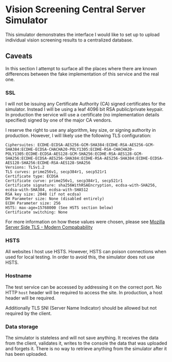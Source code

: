 # Vision Screening Central Server Simulator

This simulator demonstrates the interface I would like to set up to upload
individual vision screening results to a centralized database.

## Caveats

In this section I attempt to surface all the places where there are known
differences between the fake implementation of this service and the real one.

### SSL

I will not be issuing any Certificate Authority (CA) signed certificates for
the simulator.  Instead I will be using a leaf 4096 bit RSA public/private
keypair. In production the service will use a certificate (no implementation
details specified) signed by one of the major CA vendors.

I reserve the right to use any algorithm, key size, or signing authority  in
production. However, I will likely use the following TLS configuration:

```
Ciphersuites: ECDHE-ECDSA-AES256-GCM-SHA384:ECDHE-RSA-AES256-GCM-SHA384:ECDHE-ECDSA-CHACHA20-POLY1305:ECDHE-RSA-CHACHA20-POLY1305:ECDHE-ECDSA-AES128-GCM-SHA256:ECDHE-RSA-AES128-GCM-SHA256:ECDHE-ECDSA-AES256-SHA384:ECDHE-RSA-AES256-SHA384:ECDHE-ECDSA-AES128-SHA256:ECDHE-RSA-AES128-SHA256
Versions: TLSv1.2
TLS curves: prime256v1, secp384r1, secp521r1
Certificate type: ECDSA
Certificate curve: prime256v1, secp384r1, secp521r1
Certificate signature: sha256WithRSAEncryption, ecdsa-with-SHA256, ecdsa-with-SHA384, ecdsa-with-SHA512
RSA key size: 2048 (if not ecdsa)
DH Parameter size: None (disabled entirely)
ECDH Parameter size: 256
HSTS: max-age=15768000 (See HSTS section below)
Certificate switching: None
```

For more information on how these values were chosen, please see
[Mozilla Server Side TLS - Modern Compabability](
https://wiki.mozilla.org/Security/Server_Side_TLS#Modern_compatibility)

### HSTS

All websites I host use HSTS. However, HSTS can poison connections when used
for local testing. In order to avoid this, the simulator does not use HSTS.

### Hostname

The test service can be accessed by addressing it on the correct port. No HTTP
`host` header will be required to access the site. In production, a host header
will be required.

Additionally TLS SNI (Server Name Indicator) should be allowed but not required
by the client.

### Data storage

The simulator is stateless and will not save anything. It receives the data
from the client, validates it, writes to the console the data that was uploaded
and forgets it. There is no way to retrieve anything from the simulator after
it has been uploaded.
